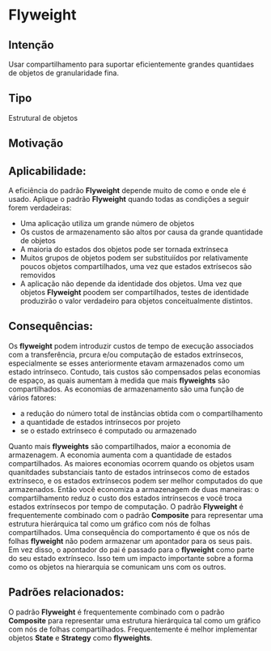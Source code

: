 # Flyweight

## Intenção
Usar compartilhamento para suportar eficientemente grandes quantidaes de objetos de granularidade fina.

## Tipo
Estrutural de objetos

## Motivação

## Aplicabilidade:
A eficiência do padrão **Flyweight** depende muito de como e onde ele é usado. Aplique o padrão **Flyweight** quando todas as condições a seguir forem verdadeiras:
- Uma aplicação utiliza um grande número de objetos
- Os custos de armazenamento são altos por causa da grande quantidade de objetos
- A maioria do estados dos objetos pode ser tornada extrínseca
- Muitos grupos de objetos podem ser substituiídos por relativamente poucos objetos compartilhados, uma vez que estados extrísecos são removidos
- A aplicação não depende da identidade dos objetos. Uma vez que objetos **Flyweight** poodem ser compartilhados, testes de identidade produzirão o valor verdadeiro para objetos conceitualmente distintos.

## Consequências:
Os **flyweight** podem introduzir custos de tempo de execução associados com a transferência, prcura e/ou computação de estados extrínsecos, especialmente se esses anteriormente etavam armazenados como um estado intrínseco. Contudo, tais custos são compensados pelas economias de espaço, as quais aumentam à medida que mais **flyweights** são compartilhados.
As economias de armazenamento são uma função de vários fatores:
- a redução do número total de instâncias obtida com o compartilhamento
- a quantidade de estados intrínsecos por projeto
- se o estado extrínseco é computado ou armazenado

Quanto mais **flyweights** são compartilhados, maior a economia de armazenagem. A economia aumenta com a quantidade de estados compartilhados. As maiores economias ocorrem quando os objetos usam quanitdades substanciais tanto de estados intrínsecos como de estados extrínseco, e os estados extrínsecos podem ser melhor computados do que armazenados. Então você economiza a armazenagem de duas maneiras: o compartilhamento reduz o custo dos estados intrínsecos e você troca estados extrínsecos por tempo de computação.
O padrão **Flyweight** é frequentemente combinado com o padrão **Composite** para representar uma estrutura hierárquica tal como um gráfico com nós de folhas compartilhados. Uma consequência do comportamento é que os nós de folhas **flyweight** não podem armazenar um apontador para os seus pais. Em vez disso, o apontador do pai é passado para o **flyweight** como parte do seu estado extrínseco. Isso tem um impacto importante sobre a forma como os objetos na hierarquia se comunicam uns com os outros.

## Padrões relacionados:
O padrão **Flyweight** é frequentemente combinado com o padrão **Composite** para representar uma estrutura hierárquica tal como um gráfico com nós de folhas compartilhados.
Frequentemente é melhor implementar objetos **State** e **Strategy** como **flyweights**.

